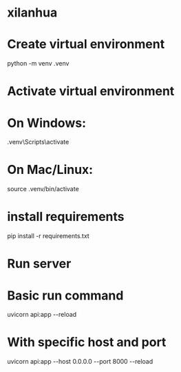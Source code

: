 # xilanhua

# Create virtual environment
python -m venv .venv

# Activate virtual environment
# On Windows:
.venv\Scripts\activate
# On Mac/Linux:
source .venv/bin/activate

# install requirements 
pip install -r requirements.txt

# Run server 
# Basic run command
uvicorn api:app --reload

# With specific host and port
uvicorn api:app --host 0.0.0.0 --port 8000 --reload
